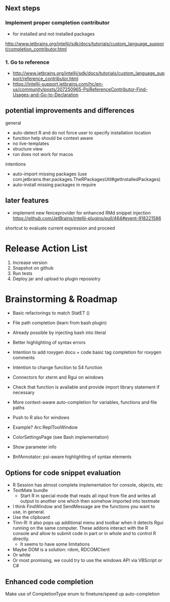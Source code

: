 ## Next steps

### Implement proper completion contributor

* for installed and not installed packages

http://www.jetbrains.org/intellij/sdk/docs/tutorials/custom_language_support/completion_contributor.html

    
### 1. Go to reference
*  http://www.jetbrains.org/intellij/sdk/docs/tutorials/custom_language_support/reference_contributor.html
* https://intellij-support.jetbrains.com/hc/en-us/community/posts/207250965-PsiReferenceContributor-Find-Usages-and-Go-to-Declaration


## potential improvements and differences

general
* auto-detect R and do not force user to specify installation location
* function help should be context aware
* no live-templates
* structure view
* run does not work for macos

intentions
* auto-import missing packages (use com.jetbrains.ther.packages.TheRPackagesUtil#getInstalledPackages)
* auto-install missing packages in require



## later features

* implement new fenceprovider for enhanced RMd snippet injection https://github.com/JetBrains/intellij-plugins/pull/464#event-918221586

shortcut to evaluate current expression and proceed


Release Action List
===================

1. Increase version
2. Snapshot on github
3. Run tests
4. Deploy jar and upload to plugin reposiotry


Brainstorming  & Roadmap
=======

* Basic refactorings to match StatET ()

* File path completion (learn from bash plugin)
* Already possible by injecting bash into literal
* Better highlighting of syntax errors
* Intention to add roxygen docu + code basic tag completion for roxygen comments
* Intention to change function to S4 function
* Connectors for xterm and Rgui on windows


* Check that function is available and provide import library statement if necessary
* More context-aware auto-completion for variables, functions and file paths
* Push to R also for windows
* Example? Arc:ReplToolWindow
* ColorSettingsPage (see Bash implementation)
* Show parameter info
* BnfAnnotator: psi-aware highlightling of syntax elements


## Options for code snippet evaluation

* R Session has almost complete implementation for console, objects, etc
* TextMate bundle
    * Start R in special mode that reads all input from file and writes all output to another one which then somehow imported into textmate
* I think FindWindow and SendMessage are the functions you want to use, in general.
* Use the clipboard
* Tinn-R: It also pops up additional menu and toolbar when it detects Rgui running on the same computer. These addons interact with the R console and allow to submit code in part or in whole and to control R directly. 
    * It seems to have some limitations
* Maybe DOM is a solution: rdom, RDCOMClient
* Or white 
* Or most promising, we could try to use the windows API via VBScript or C#


## Enhanced code completion

Make use of CompletionType enum to finetune/speed up auto-completion